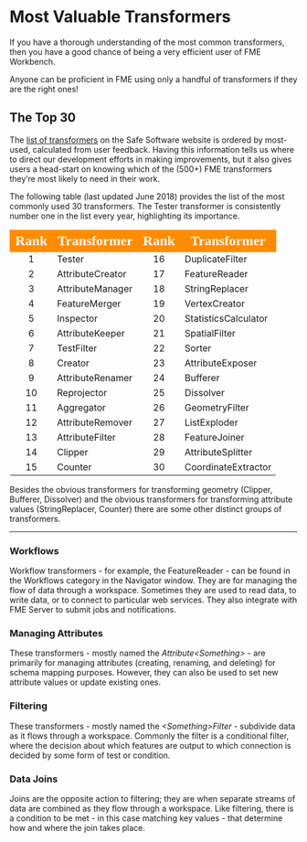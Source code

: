 # Most Valuable Transformers #

If you have a thorough understanding of the most common transformers, then you have a good chance of being a very efficient user of FME Workbench.

Anyone can be proficient in FME using only a handful of transformers if they are the right ones!

## The Top 30 ##
The [list of transformers](https://www.safe.com/transformers/) on the Safe Software website is ordered by most-used, calculated from user feedback. Having this information tells us where to direct our development efforts in making improvements, but it also gives users a head-start on knowing which of the (500+) FME transformers they’re most likely to need in their work.

The following table (last updated June 2018) provides the list of the most commonly used 30 transformers. The Tester transformer is consistently number one in the list every year, highlighting its importance.

<table style="border-spacing: 0px">
<tr>
<th style="vertical-align:middle;background-color:darkorange;border: 2px solid darkorange">
<span style="color:white;font-size:x-large;font-weight: bold;font-family:serif">Rank</span></th>
<th style="vertical-align:middle;background-color:darkorange;border: 2px solid darkorange">
<span style="color:white;font-size:x-large;font-weight: bold;font-family:serif">Transformer</th>
<th style="vertical-align:middle;background-color:darkorange;border: 2px solid darkorange">
<span style="color:white;font-size:x-large;font-weight: bold;font-family:serif">Rank</span></th>
<th style="vertical-align:middle;background-color:darkorange;border: 2px solid darkorange">
<span style="color:white;font-size:x-large;font-weight: bold;font-family:serif">Transformer</span></th>
</tr>
<tr><td style="text-align:center">1</td><td>Tester</td><td style="text-align:center">16</td><td>DuplicateFilter</td></tr>
<tr><td style="text-align:center">2</td><td>AttributeCreator</td><td style="text-align:center">17</td><td>FeatureReader</td></tr>
<tr><td style="text-align:center">3</td><td>AttributeManager</td><td style="text-align:center">18</td><td>StringReplacer</td></tr>
<tr><td style="text-align:center">4</td><td>FeatureMerger </td><td style="text-align:center">19</td><td>VertexCreator</td></tr>
<tr><td style="text-align:center">5</td><td>Inspector</td><td style="text-align:center">20</td><td>StatisticsCalculator</td></tr>
<tr><td style="text-align:center">6</td><td>AttributeKeeper</td><td style="text-align:center">21</td><td>SpatialFilter</td></tr>
<tr><td style="text-align:center">7</td><td>TestFilter</td><td style="text-align:center">22</td><td>Sorter</td></tr>
<tr><td style="text-align:center">8</td><td>Creator</td><td style="text-align:center">23</td><td>AttributeExposer</td></tr>
<tr><td style="text-align:center">9</td><td>AttributeRenamer</td><td style="text-align:center">24</td><td>Bufferer</td></tr>
<tr><td style="text-align:center">10</td><td>Reprojector</td><td style="text-align:center">25</td><td>Dissolver</td></tr>
<tr><td style="text-align:center">11</td><td>Aggregator</td><td style="text-align:center">26</td><td>GeometryFilter</td></tr>
<tr><td style="text-align:center">12</td><td>AttributeRemover</td><td style="text-align:center">27</td><td>ListExploder</td></tr>
<tr><td style="text-align:center">13</td><td>AttributeFilter</td><td style="text-align:center">28</td><td>FeatureJoiner</td></tr>
<tr><td style="text-align:center">14</td><td>Clipper</td><td style="text-align:center">29</td><td>AttributeSplitter</td></tr>
<tr><td style="text-align:center">15</td><td>Counter</td><td style="text-align:center">30</td><td>CoordinateExtractor</td></tr>
</table>

Besides the obvious transformers for transforming geometry (Clipper, Bufferer, Dissolver) and the obvious transformers for transforming attribute values (StringReplacer, Counter) there are some other distinct groups of transformers.

---

### Workflows ###
Workflow transformers - for example, the FeatureReader - can be found in the Workflows category in the Navigator window. They are for managing the flow of data through a workspace. Sometimes they are used to read data, to write data, or to connect to particular web services. They also integrate with FME Server to submit jobs and notifications.

### Managing Attributes ###
These transformers - mostly named the *Attribute&lt;Something&gt;* - are primarily for managing attributes (creating, renaming, and deleting) for schema mapping purposes. However, they can also be used to set new attribute values or update existing ones.

### Filtering ###
These transformers - mostly named the *&lt;Something&gt;Filter* - subdivide data as it flows through a workspace. Commonly the filter is a conditional filter, where the decision about which features are output to which connection is decided by some form of test or condition.

### Data Joins ###
Joins are the opposite action to filtering; they are when separate streams of data are combined as they flow through a workspace. Like filtering, there is a condition to be met - in this case matching key values - that determine how and where the join takes place.
